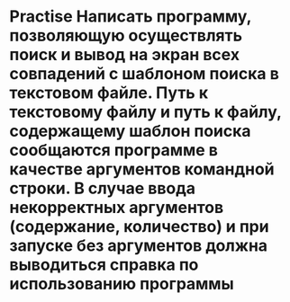 # Practise Написать программу, позволяющую осуществлять поиск и вывод на экран всех совпадений с шаблоном поиска в текстовом файле. Путь к текстовому файлу и путь к файлу, содержащему шаблон поиска сообщаются программе в качестве аргументов командной строки. В случае ввода некорректных аргументов (содержание, количество) и при запуске без аргументов должна выводиться справка по использованию программы
